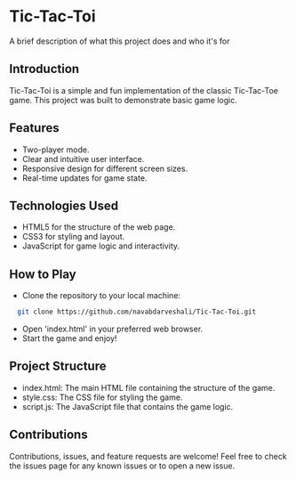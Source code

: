 
# Tic-Tac-Toi

A brief description of what this project does and who it's for


## Introduction
Tic-Tac-Toi is a simple and fun implementation of the classic Tic-Tac-Toe game. This project was built to demonstrate basic game logic.
## Features

- Two-player mode.
- Clear and intuitive user interface.
- Responsive design for different screen sizes.
- Real-time updates for game state.


## Technologies Used
- HTML5 for the structure of the web page.
- CSS3 for styling and layout.
- JavaScript for game logic and interactivity.



## How to Play

- Clone the repository to your local machine:

```bash
  git clone https://github.com/navabdarveshali/Tic-Tac-Toi.git

```
- Open 'index.html' in your preferred web browser.
- Start the game and enjoy!
    
## Project Structure


- index.html: The main HTML file containing the structure of the game.
- style.css: The CSS file for styling the game.
- script.js: The JavaScript file that contains the game logic.


## Contributions


Contributions, issues, and feature requests are welcome! Feel free to check the issues page for any known issues or to open a new issue.

